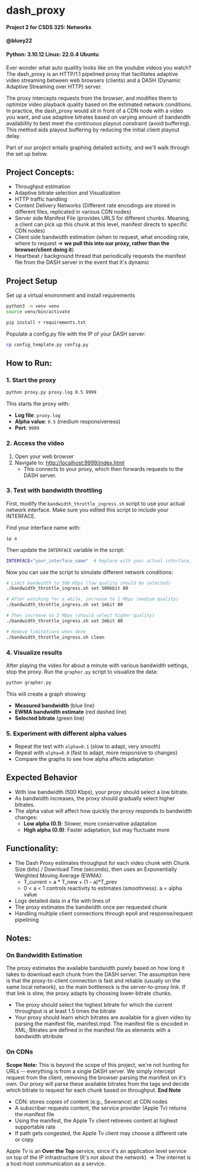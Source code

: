 # dash_proxy
#### Project 2 for CSDS 325: Networks
#### @bluey22
#### Python: 3.10.12 Linux: 22.0.4 Ubuntu

Ever wonder what auto qualilty looks like on the youtube videos you watch? The dash_proxy is an HTTP/1.1 pipelined proxy that facilitates adaptive video streaming between web browsers (clients) and a DASH (Dynamic Adaptive Streaming over HTTP) server. 

The proxy intercepts requests from the browser, and modifies them to optimize video playback quality based on the estimated network conditions. In practice, the dash_proxy would sit in front of a CDN node with a video you want, and use adaptive bitrates based on varying amount of bandwidth availability to best meet the continuous playout constraint (avoid buffering). This method aids playout buffering by reducing the initial client playout delay.

Part of our project entails graphing detailed activity, and we'll walk through the set up below.

## Project Concepts:
- Throughput estimation
- Adaptive bitrate selection and Visualization
- HTTP traffic handling
- Content Delivery Networks (Different rate encodings are stored in different files, replicated in various CDN nodes)
- Server side Manifest File (provides URLS for different chunks. Meaning, a client can pick up this chunk at this level, manifest directs to specific CDN nodes)
- Client side bandwidth estimation (when to request, what encoding rate, where to request => **we pull this into our proxy, rather than the browser/client doing it**)
- Heartbeat / background thread that periodically requests the manifest file from the DASH server in the event that it's dynamic

## Project Setup
Set up a virtual environment and install requirements
```bash
python3 -m venv venv
source venv/bin/activate

pip install r requirements.txt
```

Populate a config.py file with the IP of your DASH server:
```bash
cp config_template.py config.py
```
## How to Run:

### 1. Start the proxy
```bash
python proxy.py proxy.log 0.5 9999
```
This starts the proxy with:

- **Log file**: `proxy.log`
- **Alpha value**: `0.5` (medium responsiveness)
- **Port**: `9999`

### 2. Access the video

1. Open your web browser
2. Navigate to: [http://localhost:9999/index.html](http://localhost:9999/index.html)
   - This connects to your proxy, which then forwards requests to the DASH server.

### 3. Test with bandwidth throttling

First, modify the `bandwidth_throttle_ingress.sh` script to use your actual network interface. Make sure you edited this script to include your INTERFACE. 

Find your interface name with:
```bash
ip a
```

Then update the `INTERFACE` variable in the script:
```bash
INTERFACE="your_interface_name"  # Replace with your actual interface, e.g., eth0, wlan0, etc.
```

Now you can use the script to simulate different network conditions:
```bash
# Limit bandwidth to 500 Kbps (low quality should be selected)
./bandwidth_throttle_ingress.sh set 500kbit 80

# After watching for a while, increase to 1 Mbps (medium quality)
./bandwidth_throttle_ingress.sh set 1mbit 80

# Then increase to 2 Mbps (should select higher quality)
./bandwidth_throttle_ingress.sh set 2mbit 80

# Remove limitations when done
./bandwidth_throttle_ingress.sh clean
```

### 4. Visualize results

After playing the video for about a minute with various bandwidth settings, stop the proxy.
Run the `grapher.py` script to visualize the data:
```bash
python grapher.py
```
This will create a graph showing:

- **Measured bandwidth** (blue line)
- **EWMA bandwidth estimate** (red dashed line)
- **Selected bitrate** (green line)

### 5. Experiment with different alpha values

- Repeat the test with `alpha=0.1` (slow to adapt, very smooth)
- Repeat with `alpha=0.9` (fast to adapt, more responsive to changes)
- Compare the graphs to see how alpha affects adaptation

## Expected Behavior

- With low bandwidth (500 Kbps), your proxy should select a low bitrate.
- As bandwidth increases, the proxy should gradually select higher bitrates.
- The alpha value will affect how quickly the proxy responds to bandwidth changes:
  - **Low alpha (0.1)**: Slower, more conservative adaptation
  - **High alpha (0.9)**: Faster adaptation, but may fluctuate more

## Functionality:
- The Dash Proxy estimates throughput for each video chunk with Chunk Size (bits) / Download Time (seconds), then uses an Exponentially Weighted Moving Average (EWMA): 
    - T_current = a * T_new + (1 - a)*T_prev
    - 0 < a < 1 controls reactivity to estimates (smoothness). a = alpha value
- Logs detailed data in a file with lines of 
<time><duration><throughput-chunk><avg-throughput-estimate><bitrate-requested><chunk-name>
- The proxy estimates the bandwidth once per requested chunk
- Handling multiple client connections through epoll and response/request pipelining


## Notes:
### On Bandwidith Estimation
The proxy estimates the available bandwidth purely based on how long it takes to download each chunk from the DASH server. The assumption here is that the proxy-to-client connection is fast and reliable (usually on the same local network), so the main bottleneck is the server-to-proxy link. If that link is slow, the proxy adapts by choosing lower-bitrate chunks.
- The proxy should select the highest bitrate for which the current throughput is at
least 1.5 times the bitrate
- Your proxy should learn which bitrates are available for a given video by parsing
the manifest file, manifest.mpd. The manifest file is encoded in XML; Bitrates
are defined in the manifest file as <Representation> elements with a
bandwidth attribute

### On CDNs
**Scope Note:** 
This is beyond the scope of this project, we're not hunting for URLs -- everything is from a single DASH server. We simply intercept request from the client, removing the browser parsing the manifest on it's own. Our proxy will parse these available bitrates from the <Representation> tags and decide which bitrate to request for each chunk based on throughput. 
**End Note**

- CDN: stores copies of content (e.g., Severance) at CDN nodes
- A subscriber requests content, the service provider (Apple Tv) returns the manifest file
- Using the manifest, the Apple Tv client retireves content at highest supportable rate
- If path gets congested, the Apple Tv client may choose a different rate or copy

Apple Tv is an **Over the Top** service, since it's an application level service on top of the IP infrastructure (It's not about the network). => The internet is a host-host communication as a service.
